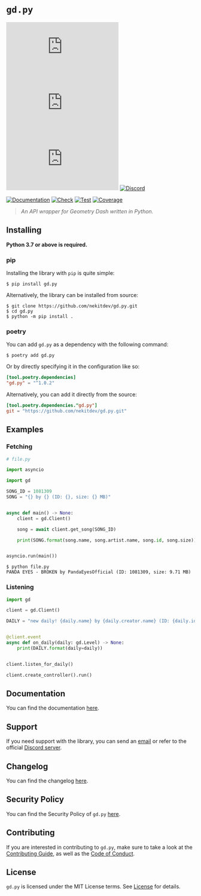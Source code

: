 # `gd.py`

[![License][License Badge]][License]
[![Version][Version Badge]][Package]
[![Downloads][Downloads Badge]][Package]
[![Discord][Discord Badge]][Discord]

[![Documentation][Documentation Badge]][Documentation]
[![Check][Check Badge]][Actions]
[![Test][Test Badge]][Actions]
[![Coverage][Coverage Badge]][Coverage]

> *An API wrapper for Geometry Dash written in Python.*

## Installing

**Python 3.7 or above is required.**

### pip

Installing the library with `pip` is quite simple:

```console
$ pip install gd.py
```

Alternatively, the library can be installed from source:

```console
$ git clone https://github.com/nekitdev/gd.py.git
$ cd gd.py
$ python -m pip install .
```

### poetry

You can add `gd.py` as a dependency with the following command:

```console
$ poetry add gd.py
```

Or by directly specifying it in the configuration like so:

```toml
[tool.poetry.dependencies]
"gd.py" = "^1.0.2"
```

Alternatively, you can add it directly from the source:

```toml
[tool.poetry.dependencies."gd.py"]
git = "https://github.com/nekitdev/gd.py.git"
```

## Examples

### Fetching

```python
# file.py

import asyncio

import gd

SONG_ID = 1081309
SONG = "{} by {} (ID: {}, size: {} MB)"


async def main() -> None:
    client = gd.Client()

    song = await client.get_song(SONG_ID)

    print(SONG.format(song.name, song.artist.name, song.id, song.size))


asyncio.run(main())
```

```console
$ python file.py
PANDA EYES - BROKEN by PandaEyesOfficial (ID: 1081309, size: 9.71 MB)
```

### Listening

```python
import gd

client = gd.Client()

DAILY = "new daily! {daily.name} by {daily.creator.name} (ID: {daily.id})"


@client.event
async def on_daily(daily: gd.Level) -> None:
    print(DAILY.format(daily=daily))


client.listen_for_daily()

client.create_controller().run()
```

## Documentation

You can find the documentation [here][Documentation].

## Support

If you need support with the library, you can send an [email][Email]
or refer to the official [Discord server][Discord].

## Changelog

You can find the changelog [here][Changelog].

## Security Policy

You can find the Security Policy of `gd.py` [here][Security].

## Contributing

If you are interested in contributing to `gd.py`, make sure to take a look at the
[Contributing Guide][Contributing Guide], as well as the [Code of Conduct][Code of Conduct].

## License

`gd.py` is licensed under the MIT License terms. See [License][License] for details.

[Email]: mailto:support@nekit.dev

[Discord]: https://nekit.dev/discord

[Actions]: https://github.com/nekitdev/gd.py/actions

[Changelog]: https://github.com/nekitdev/gd.py/blob/main/CHANGELOG.md
[Code of Conduct]: https://github.com/nekitdev/gd.py/blob/main/CODE_OF_CONDUCT.md
[Contributing Guide]: https://github.com/nekitdev/gd.py/blob/main/CONTRIBUTING.md
[Security]: https://github.com/nekitdev/gd.py/blob/main/SECURITY.md

[License]: https://github.com/nekitdev/gd.py/blob/main/LICENSE

[Package]: https://pypi.org/project/gd.py
[Coverage]: https://codecov.io/gh/nekitdev/gd.py
[Documentation]: https://nekitdev.github.io/gd.py

[Discord Badge]: https://img.shields.io/badge/chat-discord-5865f2
[License Badge]: https://img.shields.io/pypi/l/gd.py
[Version Badge]: https://img.shields.io/pypi/v/gd.py
[Downloads Badge]: https://img.shields.io/pypi/dm/gd.py

[Documentation Badge]: https://github.com/nekitdev/gd.py/workflows/docs/badge.svg
[Check Badge]: https://github.com/nekitdev/gd.py/workflows/check/badge.svg
[Test Badge]: https://github.com/nekitdev/gd.py/workflows/test/badge.svg
[Coverage Badge]: https://codecov.io/gh/nekitdev/gd.py/branch/main/graph/badge.svg

